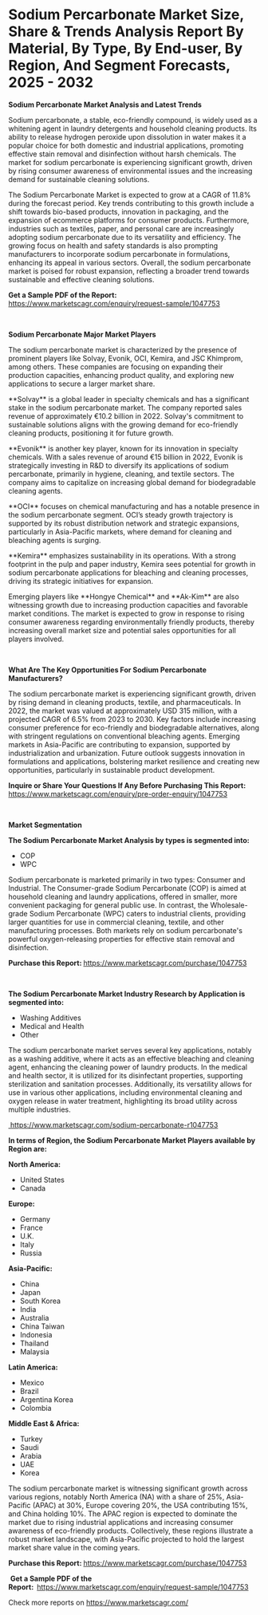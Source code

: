 <p><h1>Sodium Percarbonate Market Size, Share & Trends Analysis Report By Material, By Type, By End-user, By Region, And Segment Forecasts, 2025 - 2032</h1></p><p><strong>Sodium Percarbonate Market Analysis and Latest Trends</strong></p>
<p><p>Sodium percarbonate, a stable, eco-friendly compound, is widely used as a whitening agent in laundry detergents and household cleaning products. Its ability to release hydrogen peroxide upon dissolution in water makes it a popular choice for both domestic and industrial applications, promoting effective stain removal and disinfection without harsh chemicals. The market for sodium percarbonate is experiencing significant growth, driven by rising consumer awareness of environmental issues and the increasing demand for sustainable cleaning solutions.</p><p>The Sodium Percarbonate Market is expected to grow at a CAGR of 11.8% during the forecast period. Key trends contributing to this growth include a shift towards bio-based products, innovation in packaging, and the expansion of ecommerce platforms for consumer products. Furthermore, industries such as textiles, paper, and personal care are increasingly adopting sodium percarbonate due to its versatility and efficiency. The growing focus on health and safety standards is also prompting manufacturers to incorporate sodium percarbonate in formulations, enhancing its appeal in various sectors. Overall, the sodium percarbonate market is poised for robust expansion, reflecting a broader trend towards sustainable and effective cleaning solutions.</p></p>
<p><strong>Get a Sample PDF of the Report:&nbsp;</strong> <a href="https://www.marketscagr.com/enquiry/request-sample/1047753?utm_campaign=2987&utm_medium=2&utm_source=Github&utm_content=ia&utm_term=31032025&utm_id=sodium-percarbonate">https://www.marketscagr.com/enquiry/request-sample/1047753</a></p>
<p>&nbsp;</p>
<p><strong>Sodium Percarbonate Major Market Players</strong></p>
<p><p>The sodium percarbonate market is characterized by the presence of prominent players like Solvay, Evonik, OCI, Kemira, and JSC Khimprom, among others. These companies are focusing on expanding their production capacities, enhancing product quality, and exploring new applications to secure a larger market share.</p><p>**Solvay** is a global leader in specialty chemicals and has a significant stake in the sodium percarbonate market. The company reported sales revenue of approximately €10.2 billion in 2022. Solvay's commitment to sustainable solutions aligns with the growing demand for eco-friendly cleaning products, positioning it for future growth.</p><p>**Evonik** is another key player, known for its innovation in specialty chemicals. With a sales revenue of around €15 billion in 2022, Evonik is strategically investing in R&D to diversify its applications of sodium percarbonate, primarily in hygiene, cleaning, and textile sectors. The company aims to capitalize on increasing global demand for biodegradable cleaning agents.</p><p>**OCI** focuses on chemical manufacturing and has a notable presence in the sodium percarbonate segment. OCI’s steady growth trajectory is supported by its robust distribution network and strategic expansions, particularly in Asia-Pacific markets, where demand for cleaning and bleaching agents is surging.</p><p>**Kemira** emphasizes sustainability in its operations. With a strong footprint in the pulp and paper industry, Kemira sees potential for growth in sodium percarbonate applications for bleaching and cleaning processes, driving its strategic initiatives for expansion.</p><p>Emerging players like **Hongye Chemical** and **Ak-Kim** are also witnessing growth due to increasing production capacities and favorable market conditions. The market is expected to grow in response to rising consumer awareness regarding environmentally friendly products, thereby increasing overall market size and potential sales opportunities for all players involved.</p></p>
<p>&nbsp;</p>
<p><strong>What Are The Key Opportunities For Sodium Percarbonate Manufacturers?</strong></p>
<p><p>The sodium percarbonate market is experiencing significant growth, driven by rising demand in cleaning products, textile, and pharmaceuticals. In 2022, the market was valued at approximately USD 315 million, with a projected CAGR of 6.5% from 2023 to 2030. Key factors include increasing consumer preference for eco-friendly and biodegradable alternatives, along with stringent regulations on conventional bleaching agents. Emerging markets in Asia-Pacific are contributing to expansion, supported by industrialization and urbanization. Future outlook suggests innovation in formulations and applications, bolstering market resilience and creating new opportunities, particularly in sustainable product development.</p></p>
<p><strong>Inquire or Share Your Questions If Any Before Purchasing This Report:</strong> <a href="https://www.marketscagr.com/enquiry/pre-order-enquiry/1047753?utm_campaign=2987&utm_medium=2&utm_source=Github&utm_content=ia&utm_term=31032025&utm_id=sodium-percarbonate">https://www.marketscagr.com/enquiry/pre-order-enquiry/1047753</a></p>
<p>&nbsp;</p>
<p><strong>Market Segmentation</strong></p>
<p><strong>The Sodium Percarbonate Market Analysis by types is segmented into:</strong></p>
<p><ul><li>COP</li><li>WPC</li></ul></p>
<p><p>Sodium percarbonate is marketed primarily in two types: Consumer and Industrial. The Consumer-grade Sodium Percarbonate (COP) is aimed at household cleaning and laundry applications, offered in smaller, more convenient packaging for general public use. In contrast, the Wholesale-grade Sodium Percarbonate (WPC) caters to industrial clients, providing larger quantities for use in commercial cleaning, textile, and other manufacturing processes. Both markets rely on sodium percarbonate's powerful oxygen-releasing properties for effective stain removal and disinfection.</p></p>
<p><strong>Purchase this Report:&nbsp;</strong><a href="https://www.marketscagr.com/purchase/1047753?utm_campaign=2987&utm_medium=2&utm_source=Github&utm_content=ia&utm_term=31032025&utm_id=sodium-percarbonate">https://www.marketscagr.com/purchase/1047753</a></p>
<p>&nbsp;</p>
<p><strong>The Sodium Percarbonate Market Industry Research by Application is segmented into:</strong></p>
<p><ul><li>Washing Additives</li><li>Medical and Health</li><li>Other</li></ul></p>
<p><p>The sodium percarbonate market serves several key applications, notably as a washing additive, where it acts as an effective bleaching and cleaning agent, enhancing the cleaning power of laundry products. In the medical and health sector, it is utilized for its disinfectant properties, supporting sterilization and sanitation processes. Additionally, its versatility allows for use in various other applications, including environmental cleaning and oxygen release in water treatment, highlighting its broad utility across multiple industries.</p></p>
<p><a href="https://www.marketscagr.com/sodium-percarbonate-r1047753?utm_campaign=2987&utm_medium=2&utm_source=Github&utm_content=ia&utm_term=31032025&utm_id=sodium-percarbonate">&nbsp;https://www.marketscagr.com/sodium-percarbonate-r1047753</a></p>
<p><strong>In terms of Region, the Sodium Percarbonate Market Players available by Region are:</strong></p>
<p>
    <p> <strong> North America: </strong>
        <ul>
            <li>United States</li>
            <li>Canada</li>
        </ul>
        </p> 
    <p> <strong> Europe: </strong>
        <ul>
            <li>Germany</li>
            <li>France</li>
            <li>U.K.</li>
            <li>Italy</li>
            <li>Russia</li>
        </ul>
        </p> 
    <p> <strong> Asia-Pacific: </strong>
        <ul>
            <li>China</li>
            <li>Japan</li>
            <li>South Korea</li>
            <li>India</li>
            <li>Australia</li>
            <li>China Taiwan</li>
            <li>Indonesia</li>
            <li>Thailand</li>
            <li>Malaysia</li>
        </ul>
        </p> 
    <p> <strong> Latin America: </strong>
        <ul>
            <li>Mexico</li>
            <li>Brazil</li>
            <li>Argentina Korea</li>
            <li>Colombia</li>
        </ul>
        </p> 
    <p> <strong> Middle East & Africa: </strong>
        <ul>
            <li>Turkey</li>
            <li>Saudi</li>
            <li>Arabia</li>
            <li>UAE</li>
            <li>Korea</li>
        </ul>
    </p>
    </p>
<p><p>The sodium percarbonate market is witnessing significant growth across various regions, notably North America (NA) with a share of 25%, Asia-Pacific (APAC) at 30%, Europe covering 20%, the USA contributing 15%, and China holding 10%. The APAC region is expected to dominate the market due to rising industrial applications and increasing consumer awareness of eco-friendly products. Collectively, these regions illustrate a robust market landscape, with Asia-Pacific projected to hold the largest market share value in the coming years.</p></p>
<p><strong>Purchase this Report: </strong><a href="https://www.marketscagr.com/purchase/1047753?utm_campaign=2987&utm_medium=2&utm_source=Github&utm_content=ia&utm_term=31032025&utm_id=sodium-percarbonate">https://www.marketscagr.com/purchase/1047753</a></p>
<p>&nbsp;<strong>Get a Sample PDF of the Report:&nbsp;&nbsp;</strong><a href="https://www.marketscagr.com/enquiry/request-sample/1047753?utm_campaign=2987&utm_medium=2&utm_source=Github&utm_content=ia&utm_term=31032025&utm_id=sodium-percarbonate">https://www.marketscagr.com/enquiry/request-sample/1047753</a></p>
<p><strong></strong></p>
<p>Check more reports on <a href="https://www.marketscagr.com/?utm_campaign=2987&utm_medium=2&utm_source=Github&utm_content=ia&utm_term=31032025&utm_id=sodium-percarbonate">https://www.marketscagr.com/</a></p>